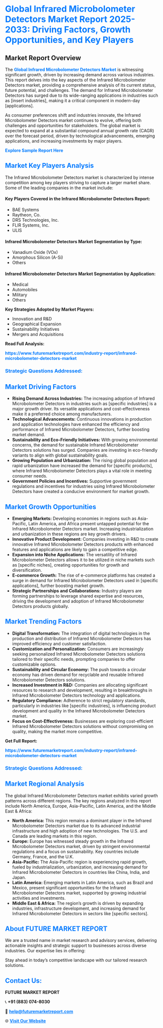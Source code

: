 <h1 style="color: #007BFF;">Global Infrared Microbolometer Detectors Market Report 2025-2033: Driving Factors, Growth Opportunities, and Key Players</h1>

<section id="overview">
<h2>Market Report Overview</h2>
<p>The <a href="https://www.futuremarketreport.com/industry-report/infrared-microbolometer-detectors-market" style="color: #007BFF; text-decoration: none;"><strong>Global Infrared Microbolometer Detectors Market</strong></a> is witnessing significant growth, driven by increasing demand across various industries. This report delves into the key aspects of the Infrared Microbolometer Detectors market, providing a comprehensive analysis of its current status, future potential, and challenges. The demand for Infrared Microbolometer Detectors has surged due to its wide-ranging applications in industries such as [insert industries], making it a critical component in modern-day [applications].</p>
<p>As consumer preferences shift and industries innovate, the Infrared Microbolometer Detectors market continues to evolve, offering both challenges and opportunities for stakeholders. The global market is expected to expand at a substantial compound annual growth rate (CAGR) over the forecast period, driven by technological advancements, emerging applications, and increasing investments by major players.</p>
</section>

<section id="overview">
<p><a href="https://www.futuremarketreport.com/request-sample/reportId=81405" style="color: #007BFF; text-decoration: none;"><strong>Explore Sample Report Here</strong></a></p>
</section>

<section id="key-players">
<h2 style="color: #007BFF;">Market Key Players Analysis</h2>
<p>The Infrared Microbolometer Detectors market is characterized by intense competition among key players striving to capture a larger market share. Some of the leading companies in the market include:</p>
<h4>Key Players Covered in the Infrared Microbolometer Detectors Report:</h4>
<ul><li>BAE Systems</li><li>Raytheon, Co.</li><li>DRS Technologies, Inc.</li><li>FLIR Systems, Inc.</li><li>ULIS</li></ul>
<h4>Infrared Microbolometer Detectors Market Segmentation by Type:</h4>
<ul><li>Vanadium Oxide (VOx)</li><li>Amorphous Silicon (A-Si)</li><li>Others</li></ul>

<h4>Infrared Microbolometer Detectors Market Segmentation by Application:</h4>
<ul><li>Medical</li><li>Automobiles</li><li>Military</li><li>Others</li></ul>
<p><strong>Key Strategies Adopted by Market Players:</strong></p>
<ul>
<li>Innovation and R&D</li>
<li>Geographical Expansion</li>
<li>Sustainability Initiatives</li>
<li>Mergers and Acquisitions</li>
</ul>
</section>

<section>
<p><strong>Read Full Analysis: </strong></p><a href="https://www.futuremarketreport.com/industry-report/infrared-microbolometer-detectors-market" style="color: #007BFF; text-decoration: none;"><strong>https://www.futuremarketreport.com/industry-report/infrared-microbolometer-detectors-market</strong></a>
<h3 style="color: #007BFF;">Strategic Questions Addressed:</h3>
</section>

<section id="driving-factors">
<h2 style="color: #007BFF;">Market Driving Factors</h2>
<ul>
<li><strong>Rising Demand Across Industries:</strong> The increasing adoption of Infrared Microbolometer Detectors in industries such as [specific industries] is a major growth driver. Its versatile applications and cost-effectiveness make it a preferred choice among manufacturers.</li>
<li><strong>Technological Advancements:</strong> Continuous innovations in production and application technologies have enhanced the efficiency and performance of Infrared Microbolometer Detectors, further boosting market demand.</li>
<li><strong>Sustainability and Eco-Friendly Initiatives:</strong> With growing environmental concerns, the demand for sustainable Infrared Microbolometer Detectors solutions has surged. Companies are investing in eco-friendly variants to align with global sustainability goals.</li>
<li><strong>Growing Population and Urbanization:</strong> The rising global population and rapid urbanization have increased the demand for [specific products], where Infrared Microbolometer Detectors plays a vital role in meeting consumer needs.</li>
<li><strong>Government Policies and Incentives:</strong> Supportive government regulations and incentives for industries using Infrared Microbolometer Detectors have created a conducive environment for market growth.</li>
</ul>
</section>

<section id="growth-opportunities">
<h2 style="color: #007BFF;">Market Growth Opportunities</h2>
<ul>
<li><strong>Emerging Markets:</strong> Developing economies in regions such as Asia-Pacific, Latin America, and Africa present untapped potential for the Infrared Microbolometer Detectors market. Increasing industrialization and urbanization in these regions are key growth drivers.</li>
<li><strong>Innovative Product Development:</strong> Companies investing in R&D to create innovative Infrared Microbolometer Detectors products with enhanced features and applications are likely to gain a competitive edge.</li>
<li><strong>Expansion into Niche Applications:</strong> The versatility of Infrared Microbolometer Detectors allows it to be utilized in niche markets such as [specific niches], creating opportunities for growth and diversification.</li>
<li><strong>E-commerce Growth:</strong> The rise of e-commerce platforms has created a surge in demand for Infrared Microbolometer Detectors used in [specific applications], further boosting market growth.</li>
<li><strong>Strategic Partnerships and Collaborations:</strong> Industry players are forming partnerships to leverage shared expertise and resources, driving the development and adoption of Infrared Microbolometer Detectors products globally.</li>
</ul>
</section>

<section id="trending-factors">
<h2 style="color: #007BFF;">Market Trending Factors</h2>
<ul>
<li><strong>Digital Transformation:</strong> The integration of digital technologies in the production and distribution of Infrared Microbolometer Detectors has improved efficiency and customer satisfaction.</li>
<li><strong>Customization and Personalization:</strong> Consumers are increasingly seeking personalized Infrared Microbolometer Detectors solutions tailored to their specific needs, prompting companies to offer customizable options.</li>
<li><strong>Sustainability and Circular Economy:</strong> The push towards a circular economy has driven demand for recyclable and reusable Infrared Microbolometer Detectors solutions.</li>
<li><strong>Increased Investment in R&D:</strong> Companies are allocating significant resources to research and development, resulting in breakthroughs in Infrared Microbolometer Detectors technology and applications.</li>
<li><strong>Regulatory Compliance:</strong> Adherence to strict regulatory standards, particularly in industries like [specific industries], is influencing product development and quality in the Infrared Microbolometer Detectors market.</li>
<li><strong>Focus on Cost-Effectiveness:</strong> Businesses are exploring cost-efficient Infrared Microbolometer Detectors solutions without compromising on quality, making the market more competitive.</li>
</ul>
</section>

<section>
<p><strong>Get Full Report: </strong></p><a href="https://www.futuremarketreport.com/industry-report/infrared-microbolometer-detectors-market" style="color: #007BFF; text-decoration: none;"><strong>https://www.futuremarketreport.com/industry-report/infrared-microbolometer-detectors-market</strong></a>
<h3 style="color: #007BFF;">Strategic Questions Addressed:</h3>
</section>


<section id="regional-analysis">
<h2 style="color: #007BFF;">Market Regional Analysis</h2>
<p>The global Infrared Microbolometer Detectors market exhibits varied growth patterns across different regions. The key regions analyzed in this report include North America, Europe, Asia-Pacific, Latin America, and the Middle East & Africa:</p>
<ul>
<li><strong>North America:</strong> This region remains a dominant player in the Infrared Microbolometer Detectors market due to its advanced industrial infrastructure and high adoption of new technologies. The U.S. and Canada are leading markets in this region.</li>
<li><strong>Europe:</strong> Europe has witnessed steady growth in the Infrared Microbolometer Detectors market, driven by stringent environmental regulations and a focus on sustainability. Key countries include Germany, France, and the U.K.</li>
<li><strong>Asia-Pacific:</strong> The Asia-Pacific region is experiencing rapid growth, fueled by industrialization, urbanization, and increasing demand for Infrared Microbolometer Detectors in countries like China, India, and Japan.</li>
<li><strong>Latin America:</strong> Emerging markets in Latin America, such as Brazil and Mexico, present significant opportunities for the Infrared Microbolometer Detectors market, supported by growing industrial activities and investments.</li>
<li><strong>Middle East & Africa:</strong> The region’s growth is driven by expanding industries, infrastructure development, and increasing demand for Infrared Microbolometer Detectors in sectors like [specific sectors].</li>
</ul>
</section>

<footer>
<h2 style="color: #007BFF;">About FUTURE MARKET REPORT</h2>
<p>We are a trusted name in market research and advisory services, delivering actionable insights and strategic support to businesses across diverse industries. Our expertise lies in offering:</p>

<p>Stay ahead in today’s competitive landscape with our tailored research solutions.</p>

<h2 style="color: #007BFF;">Contact Us:</h2>
<p><strong>FUTURE MARKET REPORT</strong></p>
<p>📞 <strong>+91 (883) 074-8030</strong></p>
<p>📧 <strong><a href="mailto:help@futuremarketreport.com" style="color: #007BFF;">help@futuremarketreport.com</a></strong></p>
<p>🌐 <strong><a href="https://www.futuremarketreport.com/" style="color: #007BFF;">Visit Our Website</a></strong></p>
</footer>